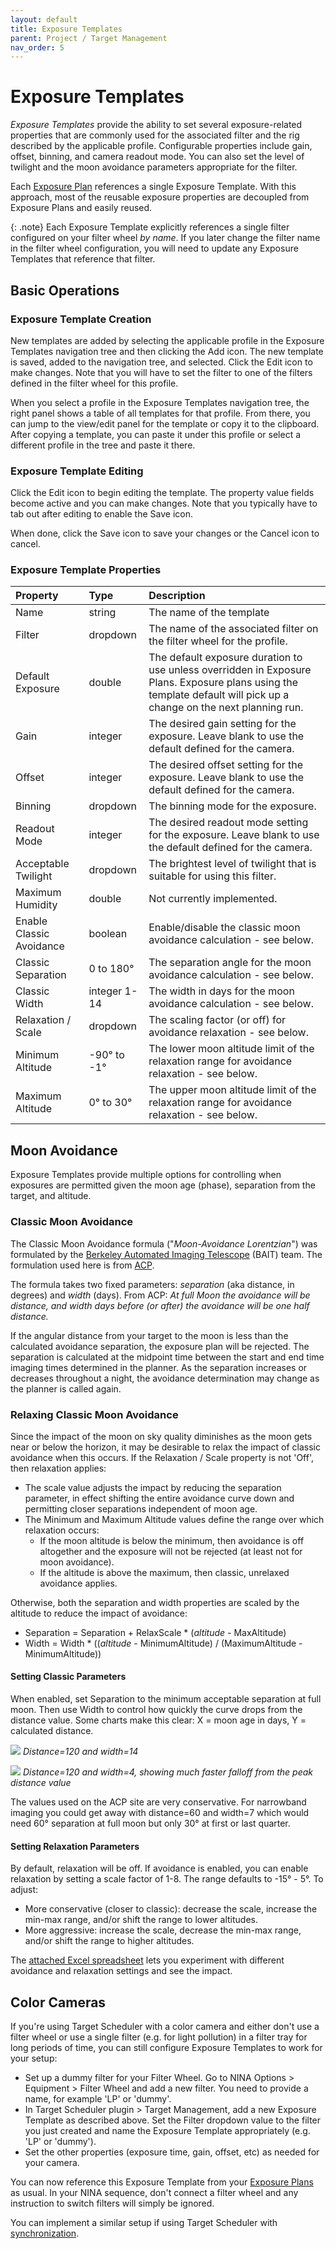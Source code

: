 ```yaml
---
layout: default
title: Exposure Templates
parent: Project / Target Management
nav_order: 5
---
```


# Exposure Templates

_Exposure Templates_ provide the ability to set several exposure-related properties that are commonly used for the associated filter and the rig described by the applicable profile.  Configurable properties include gain, offset, binning, and camera readout mode.  You can also set the level of twilight and the moon avoidance parameters appropriate for the filter.

Each [Exposure Plan](exposure-plans.html) references a single Exposure Template.  With this approach, most of the reusable exposure properties are decoupled from Exposure Plans and easily reused.

{: .note}
Each Exposure Template explicitly references a single filter configured on your filter wheel _by name_.  If you later change the filter name in the filter wheel configuration, you will need to update any Exposure Templates that reference that filter.

## Basic Operations

### Exposure Template Creation

New templates are added by selecting the applicable profile in the Exposure Templates navigation tree and then clicking the Add icon.  The new template is saved, added to the navigation tree, and selected.  Click the Edit icon to make changes.  Note that you will have to set the filter to one of the filters defined in the filter wheel for this profile.

When you select a profile in the Exposure Templates navigation tree, the right panel shows a table of all templates for that profile.  From there, you can jump to the view/edit panel for the template or copy it to the clipboard.  After copying a template, you can paste it under this profile or select a different profile in the tree and paste it there.

### Exposure Template Editing

Click the Edit icon to begin editing the template.  The property value fields become active and you can make changes.  Note that you typically have to tab out after editing to enable the Save icon.

When done, click the Save icon to save your changes or the Cancel icon to cancel.

### Exposure Template Properties

| Property                 | Type         | Description                                                                                                                                                          |
|:-------------------------|:-------------|:---------------------------------------------------------------------------------------------------------------------------------------------------------------------|
| Name                     | string       | The name of the template                                                                                                                                             |
| Filter                   | dropdown     | The name of the associated filter on the filter wheel for the profile.                                                                                               |
| Default Exposure         | double       | The default exposure duration to use unless overridden in Exposure Plans.  Exposure plans using the template default will pick up a change on the next planning run. |
| Gain                     | integer      | The desired gain setting for the exposure.  Leave blank to use the default defined for the camera.                                                                   |
| Offset                   | integer      | The desired offset setting for the exposure.  Leave blank to use the default defined for the camera.                                                                 |
| Binning                  | dropdown     | The binning mode for the exposure.                                                                                                                                   |
| Readout Mode             | integer      | The desired readout mode setting for the exposure.  Leave blank to use the default defined for the camera.                                                           |
| Acceptable Twilight      | dropdown     | The brightest level of twilight that is suitable for using this filter.                                                                                              |
| Maximum Humidity         | double       | Not currently implemented.                                                                                                                                           |
| Enable Classic Avoidance | boolean      | Enable/disable the classic moon avoidance calculation - see below.                                                                                                   |
| Classic Separation       | 0 to 180°    | The separation angle for the moon avoidance calculation - see below.                                                                                                 |
| Classic Width            | integer 1-14 | The width in days for the moon avoidance calculation - see below.                                                                                                    |
| Relaxation / Scale       | dropdown     | The scaling factor (or off) for avoidance relaxation - see below.                                                                                                    |
| Minimum Altitude         | -90° to -1°  | The lower moon altitude limit of the relaxation range for avoidance relaxation - see below.                                                                          |
| Maximum Altitude          | 0° to 30°    | The upper moon altitude limit of the relaxation range for avoidance relaxation - see below.                                                                          |


## Moon Avoidance

Exposure Templates provide multiple options for controlling when exposures are permitted given the moon age (phase), separation from the target, and altitude.

### Classic Moon Avoidance

The Classic Moon Avoidance formula ("_Moon-Avoidance Lorentzian_") was formulated by the [Berkeley Automated Imaging Telescope](http://astron.berkeley.edu/~bait/) (BAIT) team.  The formulation used here is from [ACP](http://bobdenny.com/ar/RefDocs/HelpFiles/ACPScheduler81Help/Constraints.htm).

The formula takes two fixed parameters: _separation_ (aka distance, in degrees) and _width_ (days).  From ACP:
*At full Moon the avoidance will be distance, and width days before (or after) the avoidance will be one half distance.*

If the angular distance from your target to the moon is less than the calculated avoidance separation, the exposure plan will be rejected.  The separation is calculated at the midpoint time between the start and end time imaging times determined in the planner.  As the separation increases or decreases throughout a night, the avoidance determination may change as the planner is called again.

### Relaxing Classic Moon Avoidance

Since the impact of the moon on sky quality diminishes as the moon gets near or below the horizon, it may be desirable to relax the impact of classic avoidance when this occurs.  If the Relaxation / Scale property is not 'Off', then relaxation applies:
* The scale value adjusts the impact by reducing the separation parameter, in effect shifting the entire avoidance curve down and permitting closer separations independent of moon age.
* The Minimum and Maximum Altitude values define the range over which relaxation occurs:
  * If the moon altitude is below the minimum, then avoidance is off altogether and the exposure will not be rejected (at least not for moon avoidance).
  * If the altitude is above the maximum, then classic, unrelaxed avoidance applies.

Otherwise, both the separation and width properties are scaled by the altitude to reduce the impact of avoidance:
* Separation = Separation + RelaxScale * (_altitude_ - MaxAltitude)
* Width = Width * ((_altitude_ - MinimumAltitude) / (MaximumAltitude - MinimumAltitude))

#### Setting Classic Parameters
When enabled, set Separation to the minimum acceptable separation at full moon.  Then use Width to control how quickly the curve drops from the distance value.  Some charts make this clear: X = moon age in days, Y = calculated distance.

![](../assets/images/moon-avoid-1.png)
*Distance=120 and width=14*

![](../assets/images/moon-avoid-2.png)
*Distance=120 and width=4, showing much faster falloff from the peak distance value*

The values used on the ACP site are very conservative.  For narrowband imaging you could get away with distance=60 and width=7 which would need 60° separation at full moon but only 30° at first or last quarter.

#### Setting Relaxation Parameters

By default, relaxation will be off.  If avoidance is enabled, you can enable relaxation by setting a scale factor of 1-8.  The range defaults to -15° - 5°.  To adjust:
* More conservative (closer to classic): decrease the scale, increase the min-max range, and/or shift the range to lower altitudes.
* More aggressive: increase the scale, decrease the min-max range, and/or shift the range to higher altitudes.

The [attached Excel spreadsheet](Relaxed-Moon-Avoidance.xlsx) lets you experiment with different avoidance and relaxation settings and see the impact.

## Color Cameras

If you're using Target Scheduler with a color camera and either don't use a filter wheel or use a single filter (e.g. for light pollution) in a filter tray for long periods of time, you can still configure Exposure Templates to work for your setup:
* Set up a dummy filter for your Filter Wheel.  Go to NINA Options > Equipment > Filter Wheel and add a new filter.  You need to provide a name, for example 'LP' or 'dummy'.
* In Target Scheduler plugin > Target Management, add a new Exposure Template as described above.  Set the Filter dropdown value to the filter you just created and name the Exposure Template appropriately (e.g. 'LP' or 'dummy').
* Set the other properties (exposure time, gain, offset, etc) as needed for your camera.

You can now reference this Exposure Template from your [Exposure Plans](exposure-plans.html) as usual.  In your NINA sequence, don't connect a filter wheel and any instruction to switch filters will simply be ignored.

You can implement a similar setup if using Target Scheduler with [synchronization](../synchronization.html#usage-without-a-filter-wheel).

